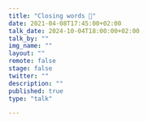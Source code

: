 ```yaml
---
title: "Closing words 🌇"
date: 2021-04-08T17:45:00+02:00
talk_date: 2024-10-04T18:00:00+02:00
talk_by: ""
img_name: ""
layout: ""
remote: false
stage: false
twitter: ""
description: ""
published: true
type: "talk"

---
```

